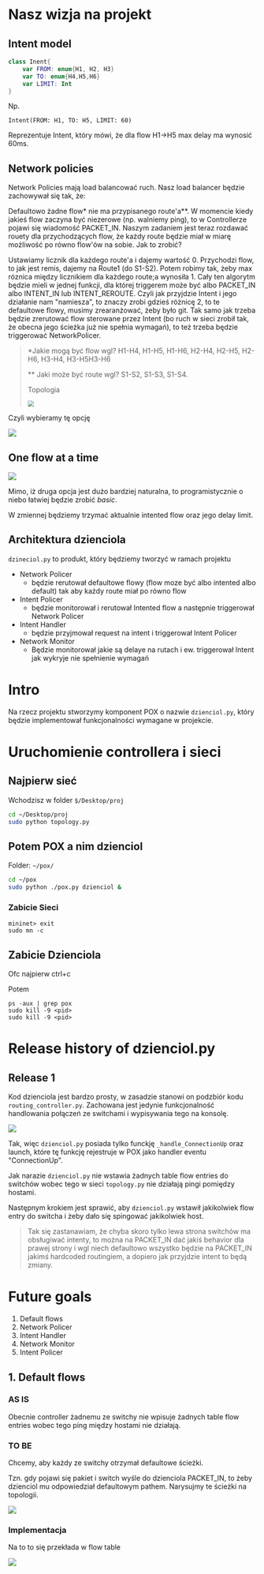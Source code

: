 # Nasz wizja na projekt

## Intent model

```kotlin
class Inent{
  	var FROM: enum{H1, H2, H3}
	var TO: enum{H4,H5,H6}
	var LIMIT: Int 
}

```

Np.

```
Intent(FROM: H1, TO: H5, LIMIT: 60)
```

Reprezentuje Intent, który mówi, że dla flow H1->H5 max delay ma wynosić 60ms.

## Network policies

Network Policies mają load balancować ruch. Nasz load balancer będzie zachowywał się tak, że:

Defaultowo żadne flow* nie ma przypisanego route'a**. W momencie kiedy jakieś flow zaczyna być niezerowe (np. walniemy ping), to w Controllerze pojawi się wiadomość PACKET_IN. Naszym zadaniem jest teraz rozdawać rouety dla przychodzących flow, że każdy route będzie miał w miarę możliwość po równo flow'ów na sobie. Jak to zrobić?

Ustawiamy licznik dla każdego route'a i dajemy wartość 0. Przychodzi flow, to jak jest remis, dajemy na Route1 (do S1-S2). Potem robimy tak, żeby max róznica między licznikiem dla każdego route;a wynosiła 1. Cały ten algorytm będzie mieli w jednej funkcji, dla której triggerem może być albo PACKET_IN albo INTENT_IN lub INTENT_REROUTE. Czyli jak przyjdzie Intent i jego działanie nam "namiesza", to znaczy zrobi gdzieś różnicę 2, to te defaultowe flowy, musimy zrearanżować, żeby było git. Tak samo jak trzeba będzie zrerutować flow sterowane przez Intent (bo ruch w sieci zrobił tak, że obecna jego ścieżka już nie spełnia wymagań), to też trzeba będzie triggerować NetworkPolicer.

> *Jakie mogą być flow wgl? H1-H4, H1-H5, H1-H6, H2-H4, H2-H5, H2-H6, H3-H4, H3-H5H3-H6
>
> ** Jaki może być route wgl? S1-S2, S1-S3, S1-S4.
>
> Topologia
>
> <img src="img/topology.png" style="zoom:75%;" />

Czyli wybieramy tę opcję

![](img/2.png)

## One flow at a time

![](img/3.png)

Mimo, iż druga opcja jest dużo bardziej naturalna, to programistycznie o niebo łatwiej będzie zrobić *basic*.

W zmiennej będziemy trzymać aktualnie intented flow oraz jego delay limit. 

## Architektura dzienciola

`dzineciol.py` to produkt, który będziemy tworzyć w ramach projektu

- Network Policer
  - będzie rerutował defaultowe flowy (flow moze być albo intented albo default) tak aby każdy route miał po równo flow
- Intent Policer
  - będzie monitorował i rerutował Intented flow a następnie triggerował Network Policer
- Intent Handler
  - będzie przyjmował request na intent i triggerował Intent Policer
- Network Monitor
  - Będzie monitorował jakie są delaye na rutach i ew. triggerował Intent jak wykryje nie spełnienie wymagań



# Intro

Na rzecz projektu stworzymy komponent POX o nazwie `dzienciol.py`, który będzie implementował funkcjonalności wymagane w projekcie.

# Uruchomienie controllera i sieci

## Najpierw sieć

Wchodzisz w folder `$/Desktop/proj`

```sh
cd ~/Desktop/proj
sudo python topology.py
```

## Potem POX a nim dzienciol

Folder: `~/pox/`

```sh
cd ~/pox
sudo python ./pox.py dzienciol &
```

### Zabicie Sieci

```
mininet> exit
sudo mn -c
```

## Zabicie Dzienciola

Ofc najpierw ctrl+c

Potem

```
ps -aux | grep pox
sudo kill -9 <pid>
sudo kill -9 <pid>
```

# Release history of dzienciol.py

## Release 1

Kod dzienciola jest bardzo prosty, w zasadzie stanowi on podzbiór kodu `routing_controller.py`. Zachowana jest jedynie funkcjonalność handlowania połączeń ze switchami i wypisywania tego na konsolę. 

![](img/1.png)

Tak, więc `dzienciol.py` posiada tylko funckję `_handle_ConnectionUp` oraz launch, które tę funkcję rejestruje w POX jako handler eventu "ConnectionUp".

Jak narazie `dzienciol.py` nie wstawia żadnych table flow entries do switchów wobec tego w sieci `topology.py` nie działają pingi pomiędzy hostami. 

Następnym krokiem jest sprawić, aby `dzienciol.py` wstawił jakikolwiek flow entry do switcha  i żeby dało się spingować jakikolwiek host.

> Tak się zastanawiam, że chyba skoro tylko lewa strona switchów ma obsługiwać intenty, to można na PACKET_IN dać jakiś behavior dla prawej strony i wgl niech defaultowo wszystko będzie na PACKET_IN jakimś hardcoded routingiem, a dopiero jak przyjdzie intent to będą zmiany.

# Future goals

1. Default flows 
2. Network Policer
3. Intent Handler
4. Network Monitor
5. Intent Policer

## 1. Default flows

### AS IS

Obecnie controller żadnemu ze switchy nie wpisuje żadnych table flow entries wobec tego ping między hostami nie działają.

### TO BE

Chcemy, aby każdy ze switchy otrzymał defaultowe ścieżki.

Tzn. gdy pojawi się pakiet i switch wyśle do dzienciola PACKET_IN, to żeby dzienciol mu odpowiedział defaultowym pathem. Narysujmy te ścieżki na topologii.

![](img/4.png)

### Implementacja

Na to to się przekłada w flow table

![](img/5.png)

